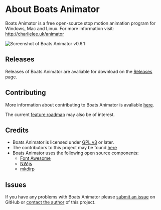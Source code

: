 # About Boats Animator
Boats Animator is a free open-source stop motion animation program for Windows, Mac and Linux. For more information visit: <http://charlielee.uk/animator>

![Screenshot of Boats Animator v0.6.1](https://cloud.githubusercontent.com/assets/3674297/10865688/78153514-7fea-11e5-8e34-0e600ada42eb.png)

## Releases
Releases of Boats Animator are avaliable for download on the [Releases](https://github.com/BoatsAreRockable/animator/releases) page.

## Contributing
More information about contributing to Boats Animator is avaliable [here](https://github.com/BoatsAreRockable/animator/blob/master/CONTRIBUTING.md).

The current [feature roadmap](https://docs.google.com/document/d/1UgcyhNkvyirI4gy9uSVv-lD5q6sHe_FEAM-AFTBkyCs) may also be of interest.

## Credits
  * Boats Animator is licensed under [GPL v3](http://www.gnu.org/licenses/gpl.html) or later.
  * The contributors to this project may be found [here](https://github.com/BoatsAreRockable/animator/graphs/contributors)
  * Boats Animator uses the following open source components:
    * [Font Awesome](http://fontawesome.io/)
    * [NW.js](https://github.com/nwjs/nw.js)
    * [mkdirp](https://github.com/substack/node-mkdirp)

## Issues
If you have any problems with Boats Animator please [submit an issue](https://github.com/BoatsAreRockable/animator/issues) on GitHub or [contact the author](http://charlielee.uk/contact-me) of this project.